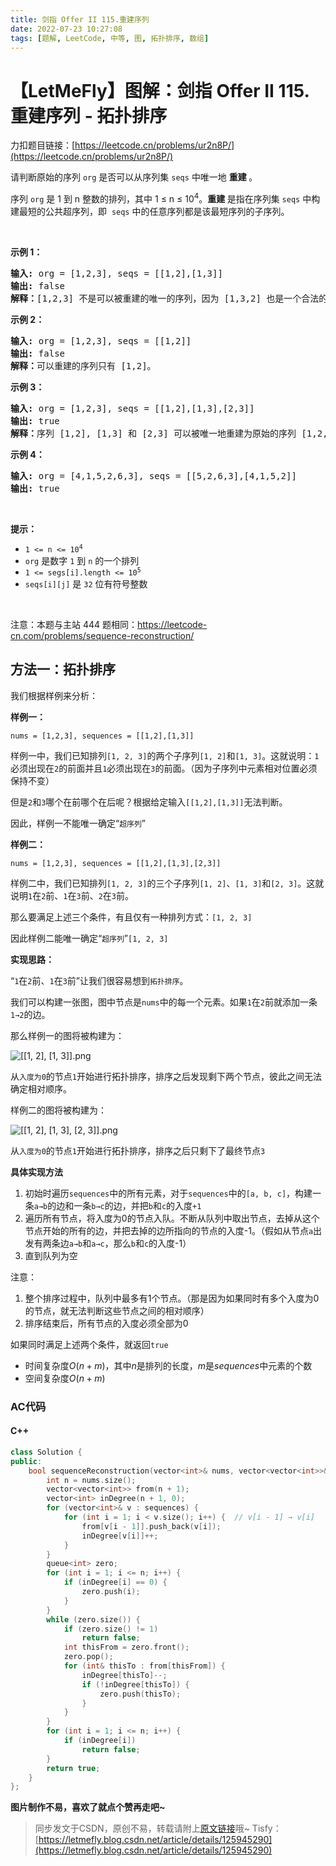```yaml
---
title: 剑指 Offer II 115.重建序列
date: 2022-07-23 10:27:08
tags: [题解, LeetCode, 中等, 图, 拓扑排序, 数组]
---
```


# 【LetMeFly】图解：剑指 Offer II 115.重建序列 - 拓扑排序

力扣题目链接：[https://leetcode.cn/problems/ur2n8P/](https://leetcode.cn/problems/ur2n8P/)

<p>请判断原始的序列&nbsp;<code>org</code>&nbsp;是否可以从序列集&nbsp;<code>seqs</code>&nbsp;中唯一地 <strong>重建&nbsp;</strong>。</p>

<p>序列&nbsp;<code>org</code>&nbsp;是 1 到 n 整数的排列，其中 1 &le; n &le; 10<sup>4</sup>。<strong>重建&nbsp;</strong>是指在序列集 <code>seqs</code> 中构建最短的公共超序列，即&nbsp;&nbsp;<code>seqs</code>&nbsp;中的任意序列都是该最短序列的子序列。</p>

<p>&nbsp;</p>

<p><strong>示例 1：</strong></p>

<pre>
<strong>输入: </strong>org = [1,2,3], seqs = [[1,2],[1,3]]
<strong>输出: </strong>false
<strong>解释：</strong>[1,2,3] 不是可以被重建的唯一的序列，因为 [1,3,2] 也是一个合法的序列。
</pre>

<p><strong>示例 2：</strong></p>

<pre>
<strong>输入: </strong>org = [1,2,3], seqs = [[1,2]]
<strong>输出: </strong>false
<strong>解释：</strong>可以重建的序列只有 [1,2]。
</pre>

<p><strong>示例 3：</strong></p>

<pre>
<strong>输入: </strong>org = [1,2,3], seqs = [[1,2],[1,3],[2,3]]
<strong>输出: </strong>true
<strong>解释：</strong>序列 [1,2], [1,3] 和 [2,3] 可以被唯一地重建为原始的序列 [1,2,3]。
</pre>

<p><strong>示例 4：</strong></p>

<pre>
<strong>输入: </strong>org = [4,1,5,2,6,3], seqs = [[5,2,6,3],[4,1,5,2]]
<strong>输出: </strong>true
</pre>

<p>&nbsp;</p>

<p><strong>提示：</strong></p>

<ul>
	<li><code>1 &lt;= n &lt;= 10<sup>4</sup></code></li>
	<li><code>org</code> 是数字 <code>1</code> 到 <code>n</code> 的一个排列</li>
	<li><code>1 &lt;= segs[i].length &lt;= 10<sup>5</sup></code></li>
	<li><code>seqs[i][j]</code> 是 <code>32</code> 位有符号整数</li>
</ul>

<p>&nbsp;</p>

<p>注意：本题与主站 444&nbsp;题相同：<a href="https://leetcode-cn.com/problems/sequence-reconstruction/">https://leetcode-cn.com/problems/sequence-reconstruction/</a></p>


## 方法一：拓扑排序

我们根据样例来分析：

**样例一：**

```
nums = [1,2,3], sequences = [[1,2],[1,3]]
```

样例一中，我们已知排列```[1, 2, 3]```的两个子序列```[1, 2]```和```[1, 3]```。这就说明：```1```必须出现在```2```的前面并且```1```必须出现在```3```的前面。（因为子序列中元素相对位置必须保持不变）

但是```2```和```3```哪个在前哪个在后呢？根据给定输入```[[1,2],[1,3]]```无法判断。

因此，样例一不能唯一确定“```超序列```”

**样例二：**

```
nums = [1,2,3], sequences = [[1,2],[1,3],[2,3]]
```

样例二中，我们已知排列```[1, 2, 3]```的三个子序列```[1, 2]```、```[1, 3]```和```[2, 3]```。这就说明```1```在```2```前、```1```在```3```前、```2```在```3```前。

那么要满足上述三个条件，有且仅有一种排列方式：```[1, 2, 3]```

因此样例二能唯一确定“```超序列```”```[1, 2, 3]```

**实现思路：**

“```1```在```2```前、```1```在```3```前”让我们很容易想到```拓扑排序```。

我们可以构建一张图，图中节点是```nums```中的每一个元素。如果```1```在```2```前就添加一条```1→2```的边。

那么样例一的图将被构建为：

<!-- ![\[\[1, 2\], \[1, 3\]\].png](https://pic.leetcode-cn.com/1658545276-fKlUZN-%5B%5B1,%202%5D,%20%5B1,%203%5D%5D.png) -->
![\[\[1, 2\], \[1, 3\]\].png](https://img-blog.csdnimg.cn/img_convert/762f0fd484890d5bafcd97ec2cc806b9.png)

从```入度为0```的节点```1```开始进行拓扑排序，排序之后发现剩下两个节点，彼此之间无法确定相对顺序。

样例二的图将被构建为：

<!-- ![\[\[1, 2\], \[1, 3\], \[2, 3\]\].png](https://pic.leetcode-cn.com/1658545463-cKKVqc-%5B%5B1,%202%5D,%20%5B1,%203%5D,%20%5B2,%203%5D%5D.png) -->
![\[\[1, 2\], \[1, 3\], \[2, 3\]\].png](https://img-blog.csdnimg.cn/img_convert/859ea01b2abb82009669262e8ca27776.png)

从```入度为0```的节点```1```开始进行拓扑排序，排序之后只剩下了最终节点```3```

**具体实现方法**

1. 初始时遍历```sequences```中的所有元素，对于```sequences```中的```[a, b, c]```，构建一条```a→b```的边和一条```b→c```的边，并把```b```和```c```的入度```+1```
2. 遍历所有节点，将入度为0的节点入队。不断从队列中取出节点，去掉从这个节点开始的所有的边，并把去掉的边所指向的节点的入度-1。（假如从节点```a```出发有两条边```a→b```和```a→c```，那么```b```和```c```的入度-1）
3. 直到队列为空

注意：

1. 整个排序过程中，队列中最多有1个节点。（那是因为如果同时有多个入度为0的节点，就无法判断这些节点之间的相对顺序）
2. 排序结束后，所有节点的入度必须全部为0

如果同时满足上述两个条件，就返回```true```


+ 时间复杂度$O(n + m)$，其中$n$是排列的长度，$m$是$sequences$中元素的个数
+ 空间复杂度$O(n + m)$

### AC代码

#### C++

```cpp
class Solution {
public:
    bool sequenceReconstruction(vector<int>& nums, vector<vector<int>>& sequences) {
        int n = nums.size();
        vector<vector<int>> from(n + 1);
        vector<int> inDegree(n + 1, 0);
        for (vector<int>& v : sequences) {
            for (int i = 1; i < v.size(); i++) {  // v[i - 1] → v[i]
                from[v[i - 1]].push_back(v[i]);
                inDegree[v[i]]++;
            }
        }
        queue<int> zero;
        for (int i = 1; i <= n; i++) {
            if (inDegree[i] == 0) {
                zero.push(i);
            }
        }
        while (zero.size()) {
            if (zero.size() != 1)
                return false;
            int thisFrom = zero.front();
            zero.pop();
            for (int& thisTo : from[thisFrom]) {
                inDegree[thisTo]--;
                if (!inDegree[thisTo]) {
                    zero.push(thisTo);
                }
            }
        }
        for (int i = 1; i <= n; i++) {
            if (inDegree[i])
                return false;
        }
        return true;
    }
};
```

**图片制作不易，喜欢了就点个赞再走吧~**

> 同步发文于CSDN，原创不易，转载请附上[原文链接](https://leetcode.letmefly.xyz/2022/07/23/LeetCode%20%E5%89%91%E6%8C%87%20Offer%20II%200115.%20%E9%87%8D%E5%BB%BA%E5%BA%8F%E5%88%97/)哦~
> Tisfy：[https://letmefly.blog.csdn.net/article/details/125945290](https://letmefly.blog.csdn.net/article/details/125945290)